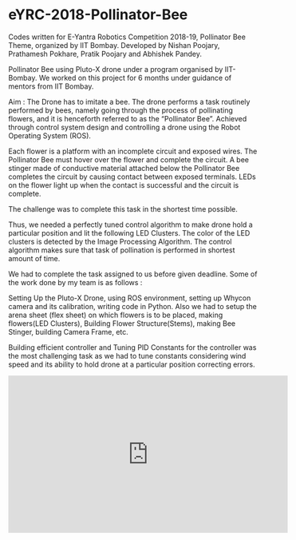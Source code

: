 # eYRC-2018-Pollinator-Bee
Codes written for E-Yantra Robotics Competition 2018-19, Pollinator Bee Theme, organized by IIT Bombay.
Developed by Nishan Poojary, Prathamesh Pokhare, Pratik Poojary and Abhishek Pandey.

Pollinator Bee using Pluto-X drone under a program organised by IIT-Bombay. We worked on this project for 6 months under guidance of mentors from IIT Bombay.

Aim : The Drone has to imitate a bee. The drone performs a task routinely performed by bees, namely going through the process of pollinating flowers, and it is henceforth referred to as the “Pollinator Bee”. Achieved through control system design and controlling a drone using the Robot Operating System (ROS). 

Each flower is a platform with an incomplete circuit and exposed wires. The Pollinator Bee must hover over the flower and complete the circuit. A bee stinger made of conductive material attached below the Pollinator Bee completes the circuit by causing contact between exposed terminals. LEDs on the flower light up when the contact is successful and the circuit is complete.

The challenge was to complete this task in the shortest time possible.

Thus, we needed a perfectly tuned control algorithm to make drone hold a particular position and lit the following LED Clusters.
The color of the LED clusters is detected by the Image Processing Algorithm. The control algorithm makes sure that task of pollination is performed in shortest amount of time. 

We had to complete the task assigned to us before given deadline. Some of the work done by my team is as follows :

Setting Up the Pluto-X Drone, using ROS environment, setting up Whycon camera and its calibration, writing code in Python. Also we had to setup the arena sheet (flex sheet) on which flowers is to be placed, making flowers(LED Clusters), Building Flower Structure(Stems), making Bee Stinger, building Camera Frame, etc.

Building efficient controller and Tuning PID Constants for the controller was the most challenging task as we had to tune constants considering wind speed and its ability to hold drone at a particular position correcting errors.

<iframe width="560" height="315" src="https://www.youtube.com/embed/BFufaY9tbUM" frameborder="0" allow="accelerometer; autoplay; encrypted-media; gyroscope; picture-in-picture" allowfullscreen></iframe>

